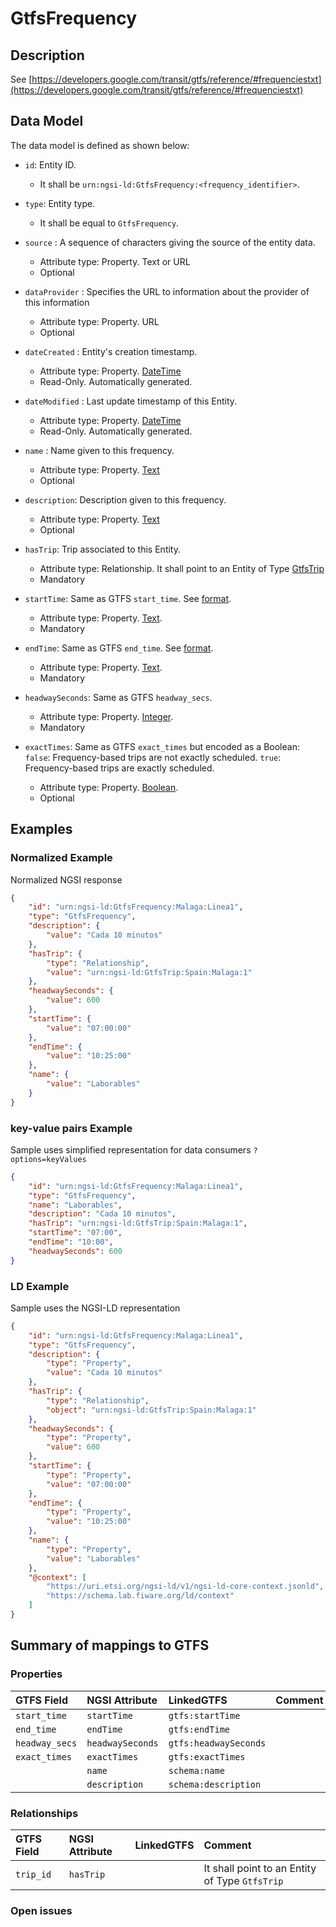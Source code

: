 # GtfsFrequency

## Description

See
[https://developers.google.com/transit/gtfs/reference/#frequenciestxt](https://developers.google.com/transit/gtfs/reference/#frequenciestxt)

## Data Model

The data model is defined as shown below:

-   `id`: Entity ID.

    -   It shall be `urn:ngsi-ld:GtfsFrequency:<frequency_identifier>`.

-   `type`: Entity type.

    -   It shall be equal to `GtfsFrequency`.

-   `source` : A sequence of characters giving the source of the entity data.

    -   Attribute type: Property. Text or URL
    -   Optional

-   `dataProvider` : Specifies the URL to information about the provider of this
    information

    -   Attribute type: Property. URL
    -   Optional

-   `dateCreated` : Entity's creation timestamp.

    -   Attribute type: Property. [DateTime](https://schema.org/DateTime)
    -   Read-Only. Automatically generated.

-   `dateModified` : Last update timestamp of this Entity.

    -   Attribute type: Property. [DateTime](https://schema.org/DateTime)
    -   Read-Only. Automatically generated.

-   `name` : Name given to this frequency.

    -   Attribute type: Property. [Text](https://schema.org/Text)
    -   Optional

-   `description`: Description given to this frequency.

    -   Attribute type: Property. [Text](https://schema.org/Text)
    -   Optional

-   `hasTrip`: Trip associated to this Entity.

    -   Attribute type: Relationship. It shall point to an Entity of Type
        [GtfsTrip](../../GtfsTrip/doc/spec.md)
    -   Mandatory

-   `startTime`: Same as GTFS `start_time`. See
    [format](https://developers.google.com/transit/gtfs/reference/#frequenciestxt).

    -   Attribute type: Property. [Text](https://schema.org/Text).
    -   Mandatory

-   `endTime`: Same as GTFS `end_time`. See
    [format](https://developers.google.com/transit/gtfs/reference/#frequenciestxt).

    -   Attribute type: Property. [Text](https://schema.org/Text).
    -   Mandatory

-   `headwaySeconds`: Same as GTFS `headway_secs`.

    -   Attribute type: Property. [Integer](https://schema.org/Integer).
    -   Mandatory

-   `exactTimes`: Same as GTFS `exact_times` but encoded as a Boolean: `false`:
    Frequency-based trips are not exactly scheduled. `true`: Frequency-based
    trips are exactly scheduled.
    -   Attribute type: Property. [Boolean](https://schema.org/Boolean).
    -   Optional

## Examples

### Normalized Example

Normalized NGSI response

```json
{
    "id": "urn:ngsi-ld:GtfsFrequency:Malaga:Linea1",
    "type": "GtfsFrequency",
    "description": {
        "value": "Cada 10 minutos"
    },
    "hasTrip": {
        "type": "Relationship",
        "value": "urn:ngsi-ld:GtfsTrip:Spain:Malaga:1"
    },
    "headwaySeconds": {
        "value": 600
    },
    "startTime": {
        "value": "07:00:00"
    },
    "endTime": {
        "value": "10:25:00"
    },
    "name": {
        "value": "Laborables"
    }
}
```

### key-value pairs Example

Sample uses simplified representation for data consumers `?options=keyValues`

```json
{
    "id": "urn:ngsi-ld:GtfsFrequency:Malaga:Linea1",
    "type": "GtfsFrequency",
    "name": "Laborables",
    "description": "Cada 10 minutos",
    "hasTrip": "urn:ngsi-ld:GtfsTrip:Spain:Malaga:1",
    "startTime": "07:00",
    "endTime": "10:00",
    "headwaySeconds": 600
}
```

### LD Example

Sample uses the NGSI-LD representation

```json
{
    "id": "urn:ngsi-ld:GtfsFrequency:Malaga:Linea1",
    "type": "GtfsFrequency",
    "description": {
        "type": "Property",
        "value": "Cada 10 minutos"
    },
    "hasTrip": {
        "type": "Relationship",
        "object": "urn:ngsi-ld:GtfsTrip:Spain:Malaga:1"
    },
    "headwaySeconds": {
        "type": "Property",
        "value": 600
    },
    "startTime": {
        "type": "Property",
        "value": "07:00:00"
    },
    "endTime": {
        "type": "Property",
        "value": "10:25:00"
    },
    "name": {
        "type": "Property",
        "value": "Laborables"
    },
    "@context": [
        "https://uri.etsi.org/ngsi-ld/v1/ngsi-ld-core-context.jsonld",
        "https://schema.lab.fiware.org/ld/context"
    ]
}
```

## Summary of mappings to GTFS

### Properties

| GTFS Field     | NGSI Attribute   | LinkedGTFS            | Comment |
| :------------- | :--------------- | :-------------------- | :------ |
| `start_time`   | `startTime`      | `gtfs:startTime`      |         |
| `end_time`     | `endTime`        | `gtfs:endTime`        |         |
| `headway_secs` | `headwaySeconds` | `gtfs:headwaySeconds` |         |
| `exact_times`  | `exactTimes`     | `gtfs:exactTimes`     |         |
|                | `name`           | `schema:name`         |         |
|                | `description`    | `schema:description`  |         |

### Relationships

| GTFS Field | NGSI Attribute | LinkedGTFS | Comment                                        |
| :--------- | :------------- | :--------- | :--------------------------------------------- |
| `trip_id`  | `hasTrip`      |            | It shall point to an Entity of Type `GtfsTrip` |

### Open issues
